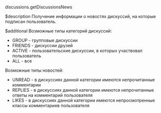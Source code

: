 discussions.getDiscussionsNews

$description
Получение информации о новостях дискуссий, на которые подписан пользователь.

$additional
Возможные типы категорий дискуссий:

* GROUP - групповые дискуссии
* FRIENDS - дискуссии друзей
* ACTIVE - пользовательские дискуссии, в которых участвовал пользователь
* ALL - все

Возможные типы новостей:

* UNREAD - в дискуссиях данной категории имеются непрочитанные комментарии
* REPLIES - в дискуссиях данной категории имеются непрочитанные ответы на комментарий пользователя
* LIKES - в дискуссиях данной категории имеются непросмотренные классы комментариев пользователя